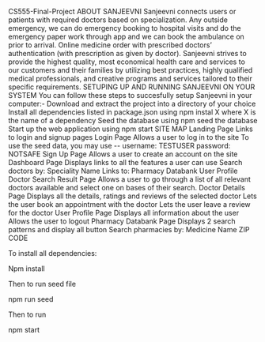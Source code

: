 CS555-Final-Project
ABOUT SANJEEVNI
Sanjeevni connects users or patients with required doctors based on specialization. Any outside emergency, we can do emergency booking to hospital visits and do the emergency paper work through app and we can book the ambulance on prior to arrival. Online medicine order with prescribed doctors’ authentication (with prescription as given by doctor). Sanjeevni strives to provide the highest quality, most economical health care and services to our customers and their families by utilizing best practices, highly qualified medical professionals, and creative programs and services tailored to their specific requirements.
SETUPING UP AND RUNNING SANJEEVNI ON YOUR SYSTEM
You can follow these steps to succesfully setup Sanjeevni in your computer:-
Download and extract the project into a directory of your choice
Install all dependencies listed in package.json using
npm instal X where X is the name of a dependency
Seed the database using
npm seed the database
Start up the web application using
npm start
SITE MAP
Landing Page
Links to login and signup pages
Login Page
Allows a user to log in to the site
To use the seed data, you may use -- username: TESTUSER password: NOTSAFE
Sign Up Page
Allows a user to create an account on the site
Dashboard Page
Displays links to all the features a user can use
Search doctors by:
Speciality
Name
Links to:
Pharmacy Databank
User Profile
Doctor Search Result Page
Allows a user to go through a list of all relevant doctors available and select one on bases of their search.
Doctor Details Page
Displays all the details, ratings and reviews of the selected doctor
Lets the user book an appointment with the doctor
Lets the user leave a review for the doctor
User Profile Page
Displays all information about the user
Allows the user to logout
Pharmacy Databank Page
Displays 2 search patterns and display all button
Search pharmacies by:
Medicine Name
ZIP CODE





To install all dependencies:

Npm install

Then to run seed file

npm run seed

Then to run 

npm start
